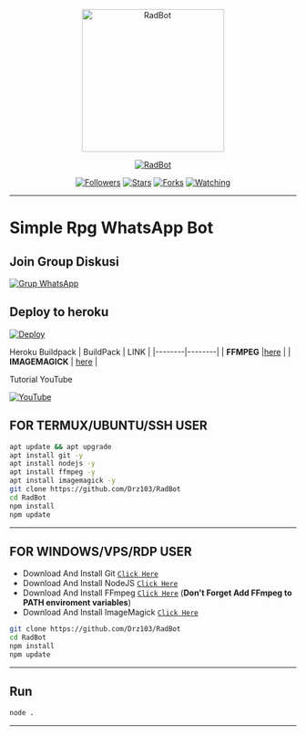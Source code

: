 <p align="center">
<img src="https://telegra.ph/file/63560c3d19d6bcce228f5.jpg" alt="RadBot" width="250"/>


</p>
<p align="center">
<a href="#"><img title="RadBot" src="https://img.shields.io/badge/GANTI SESSIONNYA DULU SEBELUM PAKAI-red?colorA=%255ff0000&colorB=%23017e40&style=for-the-badge"></a>
</p>
<p align="center">
</p>
<p align="center">
</p>
<p align="center">
<a href="https://github.com/Drz103/RadBot"><img title="Followers" src="https://img.shields.io/github/followers/Drz103?color=blue&style=flat-square"></a>
<a href="https://github.com/Drz103/RadBot"><img title="Stars" src="https://img.shields.io/github/stars/Drz103/RadBot?color=red&style=flat-square"></a>
<a href="https://github.com/Drz103/RadBot/network/members"><img title="Forks" src="https://img.shields.io/github/forks/Drz103/RadBot?color=red&style=flat-square"></a>
<a href="https://github.com/Drz103/RadBot"><img title="Watching" src="https://img.shields.io/github/watchers/Drz103/RadBot?label=Watchers&color=blue&style=flat-square"></a>
</p>

---

# Simple Rpg WhatsApp Bot

## Join Group Diskusi
[![Grup WhatsApp](https://img.shields.io/badge/WhatsApp%20Group-25D366?style=for-the-badge&logo=whatsapp&logoColor=white)](https://chat.whatsapp.com/D5IU5pzGDSyE6lAkqqYnvr) 

## Deploy to heroku

[![Deploy](https://www.herokucdn.com/deploy/button.svg)](https://heroku.com/deploy?template=https://github.com/Drz103/RadBot)

Heroku Buildpack
| BuildPack | LINK |
|--------|--------|
| **FFMPEG** |[here](https://github.com/jonathanong/heroku-buildpack-ffmpeg-latest) |
| **IMAGEMAGICK** | [here](https://github.com/DuckyTeam/heroku-buildpack-imagemagick) |

Tutorial YouTube

[![YouTube](https://img.shields.io/badge/YouTube-Video-red)](https://youtu.be/DzNIL45qHaM)
## FOR TERMUX/UBUNTU/SSH USER

```bash
apt update && apt upgrade
apt install git -y
apt install nodejs -y
apt install ffmpeg -y
apt install imagemagick -y
git clone https://github.com/Drz103/RadBot
cd RadBot
npm install
npm update
```
---------

## FOR WINDOWS/VPS/RDP USER

* Download And Install Git [`Click Here`](https://git-scm.com/downloads)
* Download And Install NodeJS [`Click Here`](https://nodejs.org/en/download)
* Download And Install FFmpeg [`Click Here`](https://ffmpeg.org/download.html) (**Don't Forget Add FFmpeg to PATH enviroment variables**)
* Download And Install ImageMagick [`Click Here`](https://imagemagick.org/script/download.php)

```bash
git clone https://github.com/Drz103/RadBot
cd RadBot
npm install
npm update
```

---------

## Run

```bash
node .
```

---------

